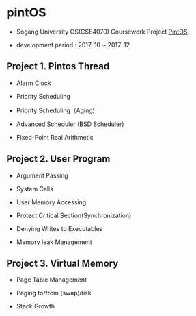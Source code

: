 # pintOS
- Sogang University OS(CSE4070) Coursework Project [PintOS][pintos].

[pintos]: http://web.stanford.edu/class/cs140/projects/pintos/pintos.html
- development period : 2017-10 ~ 2017-12

## Project 1. Pintos Thread
- Alarm Clock

- Priority Scheduling

- Priority Scheduling（Aging)

- Advanced Scheduler (BSD Scheduler)

- Fixed-Point Real Arithmetic

## Project 2. User Program
- Argument Passing

- System Calls

- User Memory Accessing

- Protect Critical Section(Synchronization)

- Denying Writes to Executables

- Memory leak Management

## Project 3. Virtual Memory
- Page Table Management

- Paging to/from (swap)disk

- Stack Growth
